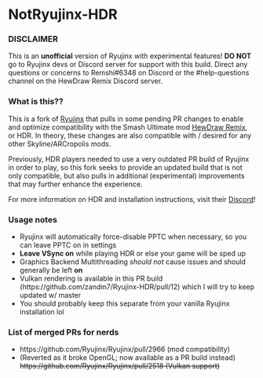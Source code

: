 <h1>
  NotRyujinx-HDR
</h1>
<h3>
  DISCLAIMER
</h3>
<p>
  This is an <b>unofficial</b> version of Ryujinx with experimental features! <b>DO NOT</b> go to Ryujinx devs or Discord server for support with this build. Direct any questions or concerns to Remshi#6348 on Discord or the #help-questions channel on the HewDraw Remix Discord server.
</p>
<h3>
  What is this??
</h3>
<p>
  This is a fork of <a href="https://github.com/Ryujinx/Ryujinx#readme">Ryujinx</a> that pulls in some pending PR changes to enable and optimize compatibility with the Smash Ultimate mod <a href="https://github.com/HDR-Development/HewDraw-Remix">HewDraw Remix</a>, or HDR. In theory, these changes are also compatible with / desired for any other Skyline/ARCropolis mods.
</p>
<p>
  Previously, HDR players needed to use a very outdated PR build of Ryujinx in order to play, so this fork seeks to provide an updated build that is not only compatible, but also pulls in additional (experimental) improvements that may further enhance the experience.
</p>
<p>
  For more information on HDR and installation instructions, visit their <a href="https://discord.gg/hdr">Discord</a>!
<h3>
  Usage notes
</h3>
<ul>
  <li>
    Ryujinx will automatically force-disable PPTC when necessary, so you can leave PPTC on in settings
  </li>
  <li>
    <b>Leave VSync on</b> while playing HDR or else your game will be sped up
  </li>
  <li>
    Graphics Backend Multithreading <i>should not</i> cause issues and should generally be left <b>on</b>
  </li>
  <li>
    Vulkan rendering is available in this PR build (https://github.com/zandm7/Ryujinx-HDR/pull/12) which I will try to keep updated w/ master
  </li>
  <li>
    You should probably keep this separate from your vanilla Ryujinx installation lol
  </li>
</ul>
<h3>
  List of merged PRs for nerds
</h3>
<ul>
  <li>
    https://github.com/Ryujinx/Ryujinx/pull/2966 (mod compatibility)
  </li>
  <li>
    (Reverted as it broke OpenGL; now available as a PR build instead) <strike>https://github.com/Ryujinx/Ryujinx/pull/2518 (Vulkan support)</strike>
  </li>
</ul>
